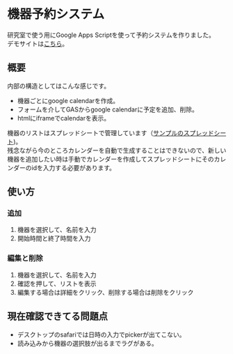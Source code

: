 # 機器予約システム
研究室で使う用にGoogle Apps Scriptを使って予約システムを作りました。  
デモサイトは[こちら](https://script.google.com/macros/s/AKfycbyUpPECRqmDzbQapx0qWaaYIhll98Kc_cVb-Q0ATGsTZK1FFL-GnUqS/exec)。

## 概要
内部の構造としてはこんな感じです。
- 機器ごとにgoogle calendarを作成。
- フォームを介してGASからgoogle calendarに予定を追加、削除。
- htmlにiframeでcalendarを表示。

機器のリストはスプレッドシートで管理しています（[サンプルのスプレッドシート](https://docs.google.com/spreadsheets/d/15kxbRYtUJem2hDERSDJHMg7RkWKmEXUtwdrx7ZHfZYM/edit?usp=sharing))。  
残念ながら今のところカレンダーを自動で生成することはできないので、新しい機器を追加したい時は手動でカレンダーを作成してスプレッドシートにそのカレンダーのidを入力する必要があります。

## 使い方
### 追加
1. 機器を選択して、名前を入力
2. 開始時間と終了時間を入力

### 編集と削除
1. 機器を選択して、名前を入力
2. 確認を押して、リストを表示
3. 編集する場合は詳細をクリック、削除する場合は削除をクリック

## 現在確認できてる問題点
- デスクトップのsafariでは日時の入力でpickerが出てこない。
- 読み込みから機器の選択肢が出るまでラグがある。
